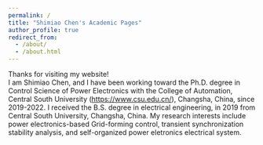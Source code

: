 ```yaml
---
permalink: /
title: "Shimiao Chen's Academic Pages"
author_profile: true
redirect_from: 
  - /about/
  - /about.html
---
```

Thanks for visiting my website!  
I am Shimiao Chen, and I have been working toward the Ph.D. degree in Control Science of Power Electronics with the College of Automation, Central South University (https://www.csu.edu.cn/), Changsha, China, since 2019-2022. 
I received the B.S. degree in electrical engineering, in 2019 from Central South University, Changsha, China. 
My research interests include power electronics-based Grid-forming control, transient synchronization stability analysis, and self-organized power eletronics electrical system.


